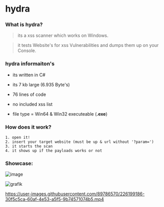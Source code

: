 # hydra

### What is hydra?
> its a xss scanner which works on Windows.

> it tests Website's for xss Vulnerabilities and dumps them up on your Console.


### hydra informaiton's

+ its written in C#

+ its 7 kb large (6.935 Byte's)

+ 76 lines of code

+ no included xss list

+ file type = Win64 & Win32 executeable (**.exe**)


### How does it work?
```
1. open it!
2. insert your target website (must be up & url without '?param=')
3. it starts the scan
4. it shows up if the payloads works or not
```
### Showcase:
![image](https://github.com/ASMRoyal/hydra/assets/89786570/19c353e4-6a43-40b9-a11a-8ad9544b01fb)

![grafik](https://user-images.githubusercontent.com/89786570/209467052-5f774fc6-7167-4995-b307-615f68671920.png)

https://user-images.githubusercontent.com/89786570/226199186-30f5c5ca-60af-4e53-a5f5-9b74571074b5.mp4


